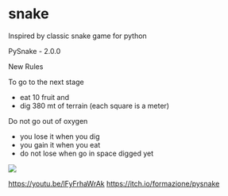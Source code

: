 # snake
Inspired by classic snake game for python

PySnake - 2.0.0

New Rules

To go to the next stage
- eat 10 fruit and
- dig 380 mt of terrain (each square is a meter)

Do not go out of oxygen
- you lose it when you dig
- you gain it when you eat
- do not lose when go in space digged yet


<a href="https://pythonprogramming.altervista.org"><img src="https://pythonprogramming.altervista.org/wp-content/uploads/2020/07/snake_cover.png" /></a>

https://youtu.be/lFyFrhaWrAk
https://itch.io/formazione/pysnake